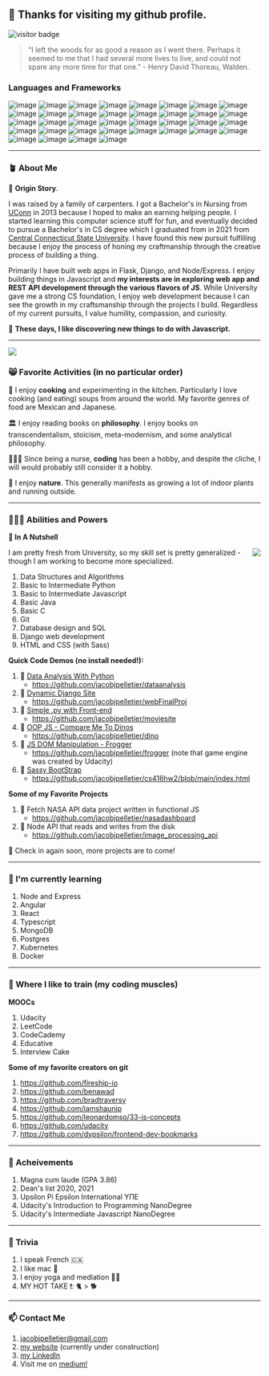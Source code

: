 ## 👋 Thanks for visiting my github profile. 


![visitor badge](https://visitor-badge.glitch.me/badge?page_id=jacobjpelletier.visitor-badge)


 
> “I left the woods for as good a reason as I went there. Perhaps it seemed to me that I had several more lives to live, and could not spare any more time for that one.” - Henry David Thoreau, Walden. 


### Languages and Frameworks

![image](https://img.shields.io/badge/Linux-FCC624?style=for-the-badge&logo=linux&logoColor=black)
![image](https://img.shields.io/badge/mac%20os-000000?style=for-the-badge&logo=apple&logoColor=white)
![image](https://img.shields.io/badge/HTML5-E34F26?style=for-the-badge&logo=html5&logoColor=white)
![image](https://img.shields.io/badge/CSS3-1572B6?style=for-the-badge&logo=css3&logoColor=white)
![image](https://img.shields.io/badge/JavaScript-323330?style=for-the-badge&logo=javascript&logoColor=F7DF1E)
![image](https://img.shields.io/badge/Python-FFD43B?style=for-the-badge&logo=python&logoColor=darkgreen)
![image](https://img.shields.io/badge/TypeScript-007ACC?style=for-the-badge&logo=typescript&logoColor=white)
![image](https://img.shields.io/badge/Pandas-2C2D72?style=for-the-badge&logo=pandas&logoColor=white)
![image](https://img.shields.io/badge/json-5E5C5C?style=for-the-badge&logo=json&logoColor=white)
![image](https://img.shields.io/badge/Java-ED8B00?style=for-the-badge&logo=java&logoColor=white)
![image](https://img.shields.io/badge/C-00599C?style=for-the-badge&logo=c&logoColor=white)
![image](https://img.shields.io/badge/PyCharm-000000.svg?&style=for-the-badge&logo=PyCharm&logoColor=white)
![image](https://img.shields.io/badge/WebStorm-000000?style=for-the-badge&logo=WebStorm&logoColor=white)
![image](https://img.shields.io/badge/Google_Cloud-4285F4?style=for-the-badge&logo=google-cloud&logoColor=white)
![image](https://img.shields.io/badge/SQLite-07405E?style=for-the-badge&logo=sqlite&logoColor=white)
![image](https://img.shields.io/badge/PostgreSQL-316192?style=for-the-badge&logo=postgresql&logoColor=white)
![image](https://img.shields.io/badge/MySQL-005C84?style=for-the-badge&logo=mysql&logoColor=white)
![image](https://img.shields.io/badge/MongoDB-4EA94B?style=for-the-badge&logo=mongodb&logoColor=white)
![image](https://img.shields.io/badge/Angular-DD0031?style=for-the-badge&logo=angular&logoColor=white)
![image](https://img.shields.io/badge/React-20232A?style=for-the-badge&logo=react&logoColor=61DAFB)
![image](https://img.shields.io/badge/Bootstrap-563D7C?style=for-the-badge&logo=bootstrap&logoColor=white)
![image](https://img.shields.io/badge/Django-092E20?style=for-the-badge&logo=django&logoColor=green)
![image](https://img.shields.io/badge/Docker-2CA5E0?style=for-the-badge&logo=docker&logoColor=white)
![image](https://img.shields.io/badge/Font_Awesome-339AF0?style=for-the-badge&logo=fontawesome&logoColor=white)
![image](https://img.shields.io/badge/Jasmine-8A4182?style=for-the-badge&logo=Jasmine&logoColor=white)
![image](https://img.shields.io/badge/jQuery-0769AD?style=for-the-badge&logo=jquery&logoColor=white)
![image](https://img.shields.io/badge/Node.js-339933?style=for-the-badge&logo=nodedotjs&logoColor=white)
![image](https://img.shields.io/badge/Postman-FF6C37?style=for-the-badge&logo=Postman&logoColor=white)
![image](https://img.shields.io/badge/Sass-CC6699?style=for-the-badge&logo=sass&logoColor=white)
![image](https://img.shields.io/badge/npm-CB3837?style=for-the-badge&logo=npm&logoColor=white)
![image](https://img.shields.io/badge/firebase-ffca28?style=for-the-badge&logo=firebase&logoColor=black)
![image](https://img.shields.io/badge/Express.js-000000?style=for-the-badge&logo=express&logoColor=white)
![image](https://img.shields.io/badge/eslint-3A33D1?style=for-the-badge&logo=eslint&logoColor=white)
![image](https://img.shields.io/badge/prettier-1A2C34?style=for-the-badge&logo=prettier&logoColor=F7BA3E)
![image](https://img.shields.io/badge/GitHub-100000?style=for-the-badge&logo=github&logoColor=white)
![image](https://img.shields.io/badge/-LeetCode-FFA116?style=for-the-badge&logo=LeetCode&logoColor=black)
___________

### 🪴 About Me   

📖 **Origin Story**.   

I was raised by a family of carpenters. I got a Bachelor's in Nursing from [UConn](https://uconn.edu/) in 2013 because I hoped to make an earning helping people. I started learning this computer science stuff for fun, and eventually decided to pursue a Bachelor's in CS degree which I graduated from in 2021 from [Central Connecticut State University](https://www.ccsu.edu/cs/). I have found this new pursuit fulfilling because I enjoy the process of honing my craftmanship through the creative process of building a thing.  
 
Primarily I have built web apps in Flask, Django, and Node/Express. I enjoy building things in Javascript and **my interests are in exploring web app and REST API development through the various flavors of JS**. While University gave me a strong CS foundation, I enjoy web development because I can see the growth in my craftsmanship through the projects I build. Regardless of my current pursuits, I value humility, compassion, and curiosity.

🔭 **These days, I like discovering new things to do with Javascript.**
___________

<img align="center" src="https://user-images.githubusercontent.com/40835093/148970212-a3e4e155-6fc5-4e8c-94d0-f9aa628de65b.jpg"/>


### 😸 Favorite Activities (in no particular order)

🍳 I enjoy **cooking** and experimenting in the kitchen. Particularly I love cooking (and eating) soups from around the world. My favorite genres of food are Mexican and Japanese.   

🏛 I enjoy reading books on **philosophy**. I enjoy books on transcendentalism, stoicism, meta-modernism, and some analytical philosophy.    

🧑🏻‍💻 Since being a nurse, **coding** has been a hobby, and despite the cliche, I will would probably still consider it a hobby.   

🌳 I enjoy **nature**. This generally manifests as growing a lot of indoor plants and running outside. 
____________

### 🦸🏻‍♂️ Abilities and Powers 

**🥜 In A Nutshell**

<img align="right" src="https://github-readme-stats.vercel.app/api/top-langs/?username=jacobjpelletier&theme=blue-green"/>  

I am pretty fresh from University, so my skill set is pretty generalized - though I am working to become more specialized.   

1. Data Structures and Algorithms
2. Basic to Intermediate Python
3. Basic to Intermediate Javascript
4. Basic Java
5. Basic C
6. Git
7. Database design and SQL
8. Django web development
9. HTML and CSS (with Sass)

**Quick Code Demos (no install needed!):**
1. 🐍 [Data Analysis With Python](https://rawcdn.githack.com/jacobjpelletier/dataanalysis/e09a7fc1a6e46a0dee772c812562ab8de0f38896/DataAnalysis.html)
   - https://github.com/jacobjpelletier/dataanalysis
2. 🐍 [Dynamic Django Site](http://jacobjp27.pythonanywhere.com/)
   - https://github.com/jacobjpelletier/webFinalProj
3. 🐍 [Simple .py with Front-end](https://htmlpreview.github.io/?https://github.com/jacobjpelletier/moviesite/blob/main/fresh_tomatoes.html)
   - https://github.com/jacobjpelletier/moviesite
5. 📌 [OOP JS - Compare Me To Dinos](https://htmlpreview.github.io/?https://github.com/jacobjpelletier/dino/blob/main/Javascript-master/index.html)
   - https://github.com/jacobjpelletier/dino
6. 📌 [JS DOM Manipulation - Frogger](https://htmlpreview.github.io/?https://github.com/jacobjpelletier/frogger/blob/master/index.html)
   - https://github.com/jacobjpelletier/frogger (note that game engine was created by Udacity)
7. 👢 [Sassy BootStrap](https://htmlpreview.github.io/?https://github.com/jacobjpelletier/cs416hw2/blob/main/index.html)
   - https://github.com/jacobjpelletier/cs416hw2/blob/main/index.html

**Some of my Favorite Projects**
1. 📌 Fetch NASA API data project written in functional JS
   - https://github.com/jacobjpelletier/nasadashboard
2. 📌 Node API that reads and writes from the disk
   - https://github.com/jacobjpelletier/image_processing_api


🚠  Check in again soon, more projects are to come!
____________

### 🌱 I'm currently learning
1. Node and Express
2. Angular
3. React
4. Typescript
5. MongoDB
6. Postgres
7. Kubernetes
8. Docker
____________

### 💪 Where I like to train (my coding muscles) 

**MOOCs**   

1. Udacity
2. LeetCode
3. CodeCademy
4. Educative 
5. Interview Cake

**Some of my favorite creators on git**

1. https://github.com/fireship-io
2. https://github.com/benawad
3. https://github.com/bradtraversy
4. https://github.com/iamshaunjp
5. https://github.com/leonardomso/33-js-concepts
6. https://github.com/udacity 
7. https://github.com/dypsilon/frontend-dev-bookmarks
____________

### 🏅 Acheivements
1. Magna cum laude (GPA 3.86)
2. Dean's list 2020, 2021
3. Upsilon Pi Epsilon International ΥΠΕ
4. Udacity's Introduction to Programming NanoDegree
5. Udacity's Intermediate Javascript NanoDegree
____________

### 🤔 Trivia
1. I speak French 🇨🇦
2. I like mac 🍎 
3. I enjoy yoga and mediation 🧘🏻
4. MY HOT TAKE ❗️: 🐈  > 🐕

____________

### 📫 Contact Me
1. jacobjpelletier@gmail.com
2. [my website](https://www.jacobpelletier.com/) (currently under construction)
3. [my LinkedIn](https://www.linkedin.com/in/jacob-pelletier/)
4. Visit me on [medium!](https://jacobjpelletier.medium.com/)




<!--
**jacobjpelletier/jacobjpelletier** is a ✨ _special_ ✨ repository because its `README.md` (this file) appears on your GitHub profile.

Here are some ideas to get you started:

- 🔭 I’m currently working on ...
- 🌱 I’m currently learning ...
- 👯 I’m looking to collaborate on ...
- 🤔 I’m looking for help with ...
- 💬 Ask me about ...
- 📫 How to reach me: ...
- 😄 Pronouns: ...
- ⚡ Fun fact: ...
-->
